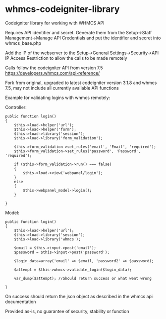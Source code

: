 whmcs-codeigniter-library
=========================

Codeigniter library for working with WHMCS API

Requires API identifier and secret. Generate them from the Setup->Staff Management->Manage API Credentials and put the identifier and secret into whmcs_base.php

Add the IP of the webserver to the Setup->General Settings->Security->API IP Access Restriction to allow the calls to be made remotely

Calls follow the codeigniter API from version 7.5  https://developers.whmcs.com/api-reference/


Fork from original, upgraded to latest codeigniter version 3.1.8 and whmcs 7.5, may not include all currently available API functions


Example for validating logins with whmcs remotely:

Controller:


	public function login()
	{
		$this->load->helper('url');
		$this->load->helper('form');
		$this->load->library('session');
		$this->load->library('form_validation');
		
		$this->form_validation->set_rules('email', 'Email', 'required');
		$this->form_validation->set_rules('password', 'Password', 'required');
		
		if ($this->form_validation->run() === false)
		{
			$this->load->view('webpanel/login');
		}
		else
		{
			$this->webpanel_model->login();
		}
		
	}

Model:

	public function login()
	{
		$this->load->helper('url');
		$this->load->library('session');
		$this->load->library('whmcs');
		
		$email = $this->input->post('email');
		$password = $this->input->post('password');
		
		$login_data=array('email' => $email, 'password2' => $password);
		
		$attempt = $this->whmcs->validate_login($login_data);
		
		var_dump($attempt); //Should return success or what went wrong
		
	}

On success should return the json object as described in the whmcs api documentation
	

	
	
	
Provided as-is, no guarantee of security, stability or function